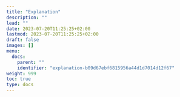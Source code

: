 ```yaml
---
title: "Explanation"
description: ""
lead: ""
date: 2023-07-20T11:25:25+02:00
lastmod: 2023-07-20T11:25:25+02:00
draft: false
images: []
menu:
  docs:
    parent: ""
    identifier: "explanation-b09d67ebf6815956a44d1d7014d12f67"
weight: 999
toc: true
type: docs
---
```

